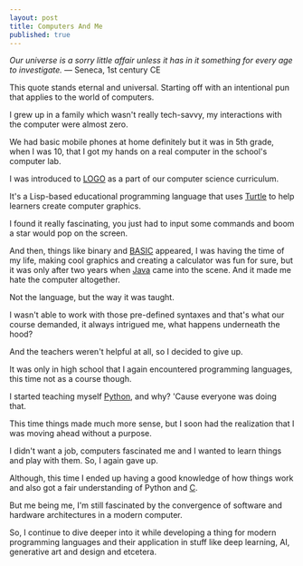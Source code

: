 ```yaml
---
layout: post
title: Computers And Me
published: true
---
```

*Our universe is a sorry little affair unless it has in it something for every age to investigate.*
― Seneca, 1st century CE

This quote stands eternal and universal. Starting off with an intentional pun that applies to the world of computers.

I grew up in a family which wasn't really tech-savvy, my interactions with the computer were almost zero. 

We had basic mobile phones at home definitely but it was in 5th grade, when I was 10, that I got my hands on a real computer in the school's computer lab. 

I was introduced to [LOGO](https://en.wikipedia.org/wiki/Logo_(programming_language) ) as a part of our computer science curriculum.


It's a Lisp-based educational programming language that uses [Turtle](https://www.pcmag.com/encyclopedia/term/turtle-graphics) to help learners create computer graphics. 

I found it really fascinating, you just had to input some commands and boom a star would pop on the screen.

And then, things like binary and [BASIC](https://en.wikipedia.org/wiki/BASIC) appeared, I was having the time of my life, making cool graphics and creating a calculator was fun for sure, but it was only after two years when [Java](https://java.fandom.com/wiki/Java) came into the scene. And it made me hate the computer altogether.

Not the language, but the way it was taught. 

I wasn't able to work with those pre-defined syntaxes and that's what our course demanded, it always intrigued me, what happens underneath the hood?

And the teachers weren't helpful at all, so I decided to give up.

It was only in high school that I again encountered programming languages, this time not as a course though. 

I started teaching myself [Python](https://www.python.org/), and why? 'Cause everyone was doing that. 

This time things made much more sense, but I soon had the realization that I was moving ahead without a purpose. 

I didn't want a job, computers fascinated me and I wanted to learn things and play with them. So, I again gave up. 

Although, this time I ended up having a good knowledge of how things work and also got a fair understanding of Python and [C](https://en.wikichip.org/wiki/c).

But me being me, I'm still fascinated by the convergence of software and hardware architectures in a modern computer. 

So, I continue to dive deeper into it while developing a thing for modern programming languages and their application in stuff like deep learning, AI, generative art and design and etcetera.
